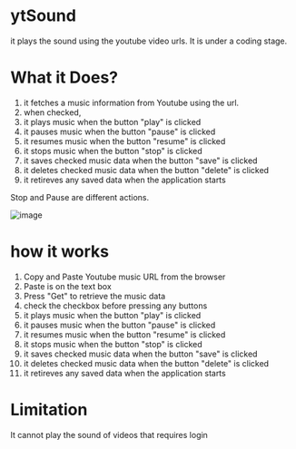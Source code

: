 # ytSound
it plays the sound using the youtube video urls.
It is under a coding stage. 

# What it Does?
1. it fetches a music information from Youtube using the url.
2. when checked,
3.   it plays music when the button "play" is clicked
4.   it pauses music when the button "pause" is clicked
5.   it resumes music when the button "resume" is clicked
6.   it stops music when the button "stop" is clicked
7.   it saves checked music data when the button "save" is clicked
8.   it deletes checked music data when the button "delete" is clicked
9.   it retireves any saved data when the application starts

Stop and Pause are different actions.


![image](https://github.com/user-attachments/assets/34c939dd-fa36-422a-941a-c5ed54dbdd1e)


# how it works 
1. Copy and Paste Youtube music URL from the browser
2. Paste is on the text box
3. Press "Get" to retrieve the music data
4. check the checkbox before pressing any buttons
5. it plays music when the button "play" is clicked
6. it pauses music when the button "pause" is clicked
7. it resumes music when the button "resume" is clicked
8. it stops music when the button "stop" is clicked
9. it saves checked music data when the button "save" is clicked
10. it deletes checked music data when the button "delete" is clicked
11. it retireves any saved data when the application starts



# Limitation
It cannot play the sound of videos that requires login
